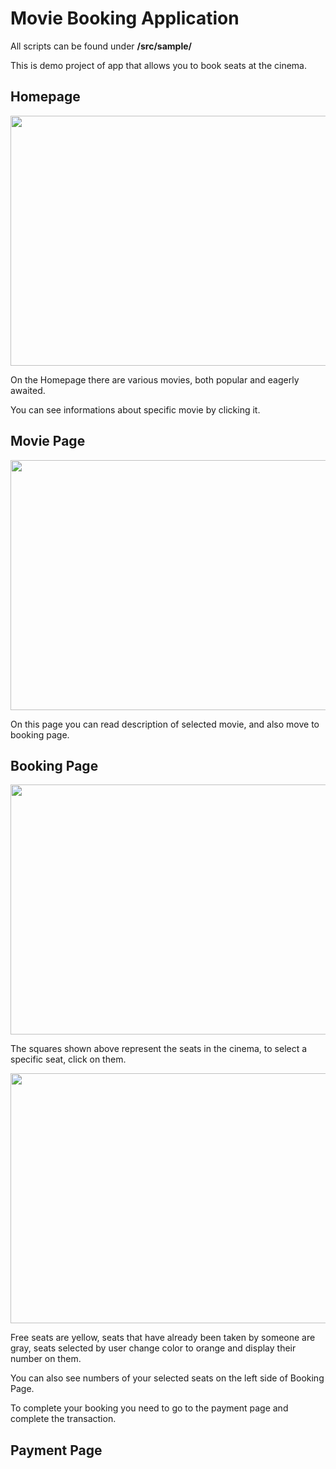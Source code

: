 # Movie Booking Application
 
 All scripts can be found under **/src/sample/**
 
 This is demo project of app that allows you to book seats at the cinema.
 
 ## Homepage
 <img src="https://user-images.githubusercontent.com/75041222/120941228-c6515800-c721-11eb-97bf-1e4fe4193f4a.png" width="540" height="400">
 
 On the Homepage there are various movies, both popular and eagerly awaited.
 
 You can see informations about specific movie by clicking it.
 
 
 ## Movie Page
 <img src="https://user-images.githubusercontent.com/75041222/120941403-e59cb500-c722-11eb-84c4-ed6f6aa27b77.png" width="540" height="400">
 
 On this page you can read description of selected movie, and also move to booking page.
  
 ## Booking Page
 <img src="https://user-images.githubusercontent.com/75041222/120941591-ba669580-c723-11eb-84ce-4a314b8b75c7.png" width="540" height="400">
 
The squares shown above represent the seats in the cinema, to select a specific seat, click on them.

<img src="https://user-images.githubusercontent.com/75041222/120941679-352fb080-c724-11eb-845f-9643990c21ff.png" width="540" height="400">

Free seats are yellow, seats that have already been taken by someone are gray, seats selected by user change color to orange and display their number on them.

You can also see numbers of your selected seats on the left side of Booking Page.

To complete your booking you need to go to the payment page and complete the transaction.

## Payment Page

